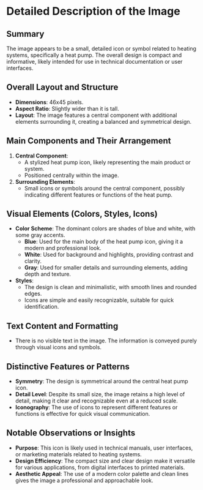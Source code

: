 # Detailed Description of the Image

## Summary
The image appears to be a small, detailed icon or symbol related to heating systems, specifically a heat pump. The overall design is compact and informative, likely intended for use in technical documentation or user interfaces.

## Overall Layout and Structure
- **Dimensions**: 46x45 pixels.
- **Aspect Ratio**: Slightly wider than it is tall.
- **Layout**: The image features a central component with additional elements surrounding it, creating a balanced and symmetrical design.

## Main Components and Their Arrangement
1. **Central Component**:
   - A stylized heat pump icon, likely representing the main product or system.
   - Positioned centrally within the image.
2. **Surrounding Elements**:
   - Small icons or symbols around the central component, possibly indicating different features or functions of the heat pump.

## Visual Elements (Colors, Styles, Icons)
- **Color Scheme**: The dominant colors are shades of blue and white, with some gray accents.
  - **Blue**: Used for the main body of the heat pump icon, giving it a modern and professional look.
  - **White**: Used for background and highlights, providing contrast and clarity.
  - **Gray**: Used for smaller details and surrounding elements, adding depth and texture.
- **Styles**:
  - The design is clean and minimalistic, with smooth lines and rounded edges.
  - Icons are simple and easily recognizable, suitable for quick identification.

## Text Content and Formatting
- There is no visible text in the image. The information is conveyed purely through visual icons and symbols.

## Distinctive Features or Patterns
- **Symmetry**: The design is symmetrical around the central heat pump icon.
- **Detail Level**: Despite its small size, the image retains a high level of detail, making it clear and recognizable even at a reduced scale.
- **Iconography**: The use of icons to represent different features or functions is effective for quick visual communication.

## Notable Observations or Insights
- **Purpose**: This icon is likely used in technical manuals, user interfaces, or marketing materials related to heating systems.
- **Design Efficiency**: The compact size and clear design make it versatile for various applications, from digital interfaces to printed materials.
- **Aesthetic Appeal**: The use of a modern color palette and clean lines gives the image a professional and approachable look.